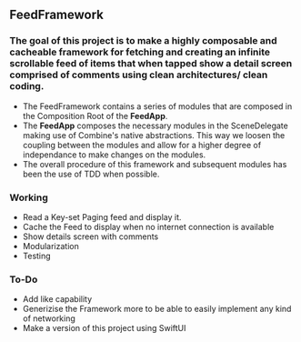 ## FeedFramework

### The goal of this project is to make a highly composable and cacheable framework for fetching and creating an infinite scrollable feed of items that when tapped show a detail screen comprised of comments using clean architectures/ clean coding.

- The FeedFramework contains a series of modules that are composed in the Composition Root of the **FeedApp**.
- The **FeedApp** composes the necessary modules in the SceneDelegate making use of Combine's native abstractions. This way we loosen the coupling between the modules and allow for a higher degree of independance to make changes on the modules.
- The overall procedure of this framework and subsequent modules has been the use of TDD when possible.

### Working

- Read a Key-set Paging feed and display it.
- Cache the Feed to display when no internet connection is available
- Show details screen with comments
- Modularization
- Testing

### To-Do
- Add like capability
- Generizise the Framework more to be able to easily implement any kind of networking
- Make a version of this project using SwiftUI
